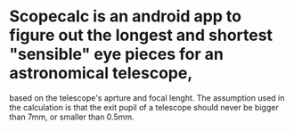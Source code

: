 # Scopecalc is an android app to figure out the longest and shortest "sensible" eye pieces for an astronomical telescope,
based on the telescope's aprture and focal lenght.
The assumption used in the calculation is that the exit pupil of a telescope should never be bigger than 7mm, or smaller than 0.5mm.
